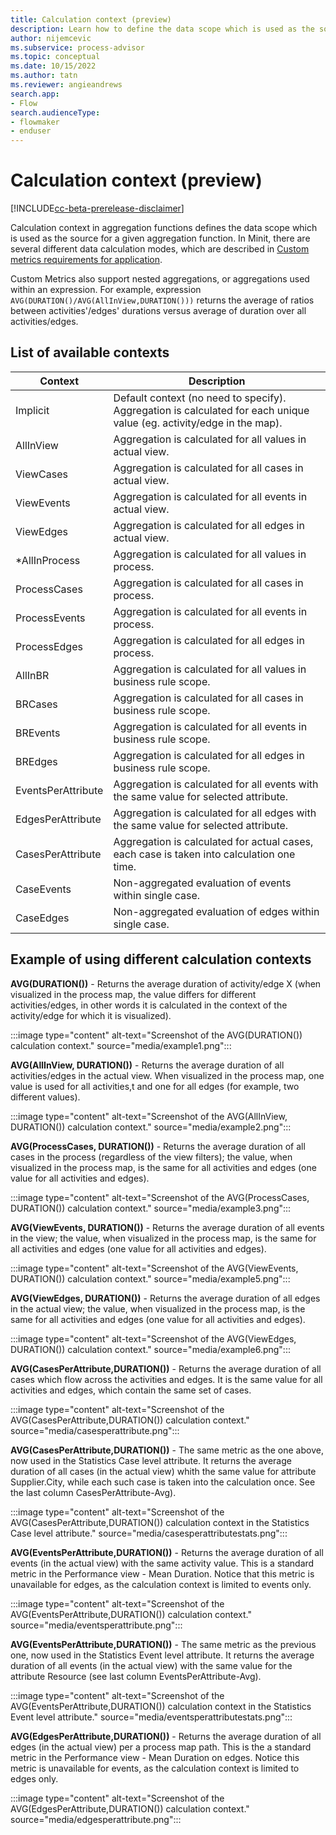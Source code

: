 ```yaml
---
title: Calculation context (preview)
description: Learn how to define the data scope which is used as the source for a given aggregation function in Minit desktop application in process advisor.
author: nijemcevic
ms.subservice: process-advisor
ms.topic: conceptual
ms.date: 10/15/2022
ms.author: tatn
ms.reviewer: angieandrews
search.app:
- Flow
search.audienceType:
- flowmaker
- enduser
---
```


# Calculation context (preview)

[!INCLUDE[cc-beta-prerelease-disclaimer](../includes/cc-beta-prerelease-disclaimer.md)]

Calculation context in aggregation functions defines the data scope which is used as the source for a given aggregation function. In Minit, there are several different data calculation modes, which are described in [Custom metrics requirements for application](requirements-for-application.md).

Custom Metrics also support nested aggregations, or aggregations used within an expression. For example, expression `AVG(DURATION()/AVG(AllInView,DURATION()))` returns the average of ratios between activities'/edges' durations versus average of duration over all activities/edges.

## List of available contexts

| Context | Description |
| ----- |    - |
| Implicit | Default context (no need to specify). Aggregation is calculated for each unique value (eg. activity/edge in the map). |
| AllInView | Aggregation is calculated for all values in actual view. |
| ViewCases | Aggregation is calculated for all cases in actual view. |
| ViewEvents | Aggregation is calculated for all events in actual view. |
| ViewEdges | Aggregation is calculated for all edges in actual view. |
|*AllInProcess | Aggregation is calculated for all values in process. |
| ProcessCases | Aggregation is calculated for all cases in process. |
| ProcessEvents | Aggregation is calculated for all events in process. |
| ProcessEdges | Aggregation is calculated for all edges in process. |
| AllInBR | Aggregation is calculated for all values in business rule scope. |
| BRCases | Aggregation is calculated for all cases in business rule scope. |
| BREvents | Aggregation is calculated for all events in business rule scope. |
| BREdges | Aggregation is calculated for all edges in business rule scope. |
| EventsPerAttribute | Aggregation is calculated for all events with the same value for selected attribute. |
| EdgesPerAttribute | Aggregation is calculated for all edges with the same value for selected attribute. |
| CasesPerAttribute | Aggregation is calculated for actual cases, each case is taken into calculation one time. |
| CaseEvents | Non-aggregated evaluation of events within single case. |
| CaseEdges | Non-aggregated evaluation of edges within single case. |


## Example of using different calculation contexts

**AVG(DURATION())** - Returns the average duration of activity/edge X (when visualized in the process map, the value differs for different activities/edges, in other words it is calculated in the context of the activity/edge for which it is visualized).

:::image type="content" alt-text="Screenshot of the AVG(DURATION()) calculation context." source="media/example1.png":::

**AVG(AllInView, DURATION())** - Returns the average duration of all activities/edges in the actual view. When visualized in the process map, one value is used for all activities,t and one for all edges (for example, two different values).

:::image type="content" alt-text="Screenshot of the AVG(AllInView, DURATION()) calculation context." source="media/example2.png":::

**AVG(ProcessCases, DURATION())** - Returns the average duration of all cases in the process (regardless of the view filters); the value, when visualized in the process map, is the same for all activities and edges (one value for all activities and edges).

:::image type="content" alt-text="Screenshot of the AVG(ProcessCases, DURATION()) calculation context." source="media/example3.png":::

**AVG(ViewEvents, DURATION())** - Returns the average duration of all events in the view; the value, when visualized in the process map, is the same for all activities and edges (one value for all activities and edges).

:::image type="content" alt-text="Screenshot of the AVG(ViewEvents, DURATION()) calculation context." source="media/example5.png":::

**AVG(ViewEdges, DURATION())** - Returns the average duration of all edges in the actual view; the value, when visualized in the process map, is the same for all activities and edges (one value for all activities and edges).

:::image type="content" alt-text="Screenshot of the AVG(ViewEdges, DURATION()) calculation context." source="media/example6.png":::

**AVG(CasesPerAttribute,DURATION())** - Returns the average duration of all cases which flow across the activities and edges. It is the same value for all activities and edges, which contain the same set of cases.

:::image type="content" alt-text="Screenshot of the AVG(CasesPerAttribute,DURATION()) calculation context." source="media/casesperattribute.png":::

**AVG(CasesPerAttribute,DURATION())** - The same metric as the one above, now used in the Statistics Case level attribute. It returns the average duration of all cases (in the actual view) whith the same value for attribute Supplier.City, while each such case is taken into the calculation once. See the last column CasesPerAttribute-Avg).

:::image type="content" alt-text="Screenshot of the AVG(CasesPerAttribute,DURATION()) calculation context in the Statistics Case level attribute." source="media/casesperattributestats.png":::

**AVG(EventsPerAttribute,DURATION())** - Returns the average duration of all events (in the actual view) with the same activity value. This is a standard metric in the Performance view - Mean Duration. Notice that this metric is unavailable for edges, as the calculation context is limited to events only.

:::image type="content" alt-text="Screenshot of the AVG(EventsPerAttribute,DURATION()) calculation context." source="media/eventsperattribute.png":::

**AVG(EventsPerAttribute,DURATION())** - The same metric as the previous one, now used in the Statistics Event level attribute. It returns the average duration of all events (in the actual view) with the same value for the attribute Resource (see last column EventsPerAttribute-Avg).

:::image type="content" alt-text="Screenshot of the AVG(EventsPerAttribute,DURATION()) calculation context in the Statistics Event level attribute." source="media/eventsperattributestats.png":::

**AVG(EdgesPerAttribute,DURATION())** - Returns the average duration of all edges (in the actual view) per a process map path. This is the a standard metric in the Performance view - Mean Duration on edges. Notice this metric is unavailable for events, as the calculation context is limited to edges only.

:::image type="content" alt-text="Screenshot of the AVG(EdgesPerAttribute,DURATION()) calculation context." source="media/edgesperattribute.png":::

